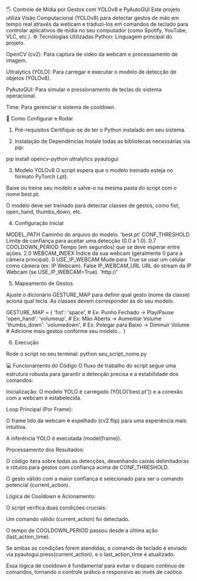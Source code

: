 🖐️ Controle de Mídia por Gestos com YOLOv8 e PyAutoGUI
Este projeto utiliza Visão Computacional (YOLOv8) para detectar gestos de mão em tempo real através da webcam e traduzi-los em comandos de teclado para controlar aplicativos de mídia no seu computador (como Spotify, YouTube, VLC, etc.).
⚙️ Tecnologias Utilizadas
Python: Linguagem principal do projeto.

OpenCV (cv2): Para captura de vídeo da webcam e processamento de imagem.

Ultralytics (YOLO): Para carregar e executar o modelo de detecção de objetos (YOLOv8).

PyAutoGUI: Para simular o pressionamento de teclas do sistema operacional.

Time: Para gerenciar o sistema de cooldown.

🚀 Como Configurar e Rodar
1. Pré-requisitos
Certifique-se de ter o Python instalado em seu sistema.

2. Instalação de Dependências
Instale todas as bibliotecas necessárias via pip:

pip install opencv-python ultralytics pyautogui

3. Modelo YOLOv8
O script espera que o modelo treinado esteja no formato PyTorch (.pt).

Baixe ou treine seu modelo e salve-o na mesma pasta do script com o nome best.pt.

O modelo deve ser treinado para detectar classes de gestos, como fist, open_hand, thumbs_down, etc.

4. Configuração Inicial

MODEL_PATH	Caminho do arquivo do modelo.	'best.pt'
CONF_THRESHOLD	Limite de confiança para aceitar uma detecção (0.0 a 1.0).	0.7
COOLDOWN_PERIOD	Tempo (em segundos) que se deve esperar entre ações.	2.0
WEBCAM_INDEX	Índice da sua webcam (geralmente 0 para a câmera principal).	0
USE_IP_WEBCAM	Mude para True se usar um celular como câmera (ex: IP Webcam).	False
IP_WEBCAM_URL	URL do stream da IP Webcam (se USE_IP_WEBCAM=True).	'http://'

5. Mapeamento de Gestos

Ajuste o dicionário GESTURE_MAP para definir qual gesto (nome da classe) aciona qual tecla. As classes devem corresponder às do seu modelo.

GESTURE_MAP = {
    'fist': 'space',        # Ex: Punho Fechado -> Play/Pause
    'open_hand': 'volumeup',    # Ex: Mão Aberta -> Aumentar Volume
    'thumbs_down': 'volumedown', # Ex: Polegar para Baixo -> Diminuir Volume
    # Adicione mais gestos conforme seu modelo...
}

6. Execução

Rode o script no seu terminal:
python seu_script_nome.py

💻 Funcionamento do Código
O fluxo de trabalho do script segue uma estrutura robusta para garantir a detecção precisa e a estabilidade dos comandos:

Inicialização: O modelo YOLO é carregado (YOLO('best.pt')) e a conexão com a webcam é estabelecida.

Loop Principal (Por Frame):

O frame lido da webcam é espelhado (cv2.flip) para uma experiência mais intuitiva.

A inferência YOLO é executada (model(frame)).

Processamento dos Resultados:

O código itera sobre todas as detecções, desenhando caixas delimitadoras e rótulos para gestos com confiança acima de CONF_THRESHOLD.

O gesto válido com a maior confiança é selecionado para ser o comando potencial (current_action).

Lógica de Cooldown e Acionamento:

O script verifica duas condições cruciais:

Um comando válido (current_action) foi detectado.

O tempo de COOLDOWN_PERIOD passou desde a última ação (last_action_time).

Se ambas as condições forem atendidas, o comando de teclado é enviado via pyautogui.press(current_action), e o last_action_time é atualizado.

Essa lógica de cooldown é fundamental para evitar o disparo contínuo de comandos, tornando o controle prático e responsivo ao invés de caótico.
